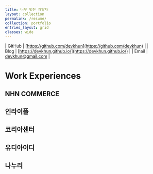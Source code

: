 ```yaml
---
title: 너무 멋진 개발자
layout: collection
permalink: /resume/
collection: portfolio
entries_layout: grid
classes: wide
---
```


| GitHub   | [https://github.com/devkhun](https://github.com/devkhun)    |
| Blog     | [https://devkhun.github.io/](https://devkhun.github.io/)    |
| Email    | devkhun@gmail.com                                            |

# Work Experiences
## NHN COMMERCE
## 인라이플
## 코리아센터
## 유디아이디
## 나누리

